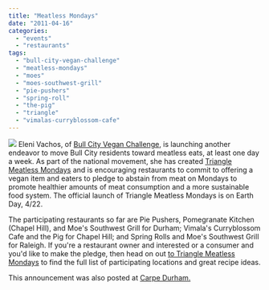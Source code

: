 ```yaml
---
title: "Meatless Mondays"
date: "2011-04-16"
categories: 
  - "events"
  - "restaurants"
tags: 
  - "bull-city-vegan-challenge"
  - "meatless-mondays"
  - "moes"
  - "moes-southwest-grill"
  - "pie-pushers"
  - "spring-roll"
  - "the-pig"
  - "triangle"
  - "vimalas-curryblossom-cafe"
---
```


[![](http://carpedurham.com/wp-content/uploads/2011/04/meatless.png)](http://www.thegourmez.com/?attachment_id=4401) Eleni Vachos, of [Bull City Vegan Challenge](http://bullcityveganchallenge.com/), is launching another endeavor to move Bull City residents toward meatless eats, at least one day a week. As part of the national movement, she has created [Triangle Meatless Mondays](http://www.trianglemm.com) and is encouraging restaurants to commit to offering a vegan item and eaters to pledge to abstain from meat on Mondays to promote healthier amounts of meat consumption and a more sustainable food system. The official launch of Triangle Meatless Mondays is on Earth Day, 4/22.

The participating restaurants so far are Pie Pushers, Pomegranate Kitchen (Chapel Hill), and Moe's Southwest Grill for Durham; Vimala's Curryblossom Cafe and the Pig for Chapel Hill; and Spring Rolls and Moe's Southwest Grill for Raleigh. If you're a restaurant owner and interested or a consumer and you'd like to make the pledge, then head on out [to Triangle Meatless Mondays](http://www.trianglemm.com/) to find the full list of participating locations and great recipe ideas.

This announcement was also posted at [Carpe Durham.](http://carpedurham.com)
